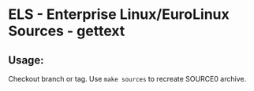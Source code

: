 # ELS - Enterprise Linux/EuroLinux Sources - gettext
 
## Usage:
  Checkout branch or tag. Use `make sources` to recreate  SOURCE0 archive.
